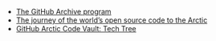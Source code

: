 - [The GitHub Archive program](https://archiveprogram.github.com)
- [The journey of the world’s open source code to the Arctic](https://github.blog/2020-07-16-github-archive-program-the-journey-of-the-worlds-open-source-code-to-the-arctic/)
- [GitHub Arctic Code Vault: Tech Tree](https://github.com/github/archive-program/blob/master/TheTechTree.md)